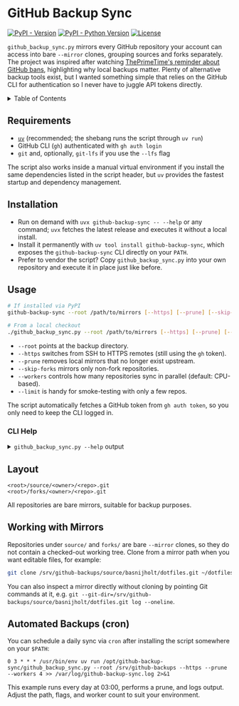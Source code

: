 # GitHub Backup Sync

[![PyPI - Version](https://img.shields.io/pypi/v/github-backup-sync?label=PyPI&logo=pypi)](https://pypi.org/project/github-backup-sync/)
[![PyPI - Python Version](https://img.shields.io/pypi/pyversions/github-backup-sync?logo=python)](https://pypi.org/project/github-backup-sync/)
[![License](https://img.shields.io/pypi/l/github-backup-sync)](LICENSE)

`github_backup_sync.py` mirrors every GitHub repository your account can access into bare `--mirror` clones, grouping sources and forks separately. The project was inspired after watching [ThePrimeTime's reminder about GitHub bans](https://www.youtube.com/watch?v=7gCCXCSs734), highlighting why local backups matter. Plenty of alternative backup tools exist, but I wanted something simple that relies on the GitHub CLI for authentication so I never have to juggle API tokens directly.

<details>
<summary>Table of Contents</summary>

<!-- START doctoc generated TOC please keep comment here to allow auto update -->
<!-- DON'T EDIT THIS SECTION, INSTEAD RE-RUN doctoc TO UPDATE -->

- [Requirements](#requirements)
- [Installation](#installation)
- [Usage](#usage)
  - [CLI Help](#cli-help)
- [Layout](#layout)
- [Working with Mirrors](#working-with-mirrors)
- [Automated Backups (cron)](#automated-backups-cron)

<!-- END doctoc generated TOC please keep comment here to allow auto update -->

</details>

## Requirements

- [`uv`](https://docs.astral.sh/uv/latest/) (recommended; the shebang runs the script through `uv run`)
- GitHub CLI (`gh`) authenticated with `gh auth login`
- `git` and, optionally, `git-lfs` if you use the `--lfs` flag

The script also works inside a manual virtual environment if you install the same dependencies listed in the script header, but `uv` provides the fastest startup and dependency management.

## Installation

- Run on demand with `uvx github-backup-sync -- --help` or any command; `uvx` fetches the latest release and executes it without a local install.
- Install it permanently with `uv tool install github-backup-sync`, which exposes the `github-backup-sync` CLI directly on your `PATH`.
- Prefer to vendor the script? Copy `github_backup_sync.py` into your own repository and execute it in place just like before.

## Usage

```bash
# If installed via PyPI
github-backup-sync --root /path/to/mirrors [--https] [--prune] [--skip-forks] [--workers 4]

# From a local checkout
./github_backup_sync.py --root /path/to/mirrors [--https] [--prune] [--skip-forks] [--workers 4]
```

- `--root` points at the backup directory.
- `--https` switches from SSH to HTTPS remotes (still using the `gh` token).
- `--prune` removes local mirrors that no longer exist upstream.
- `--skip-forks` mirrors only non-fork repositories.
- `--workers` controls how many repositories sync in parallel (default: CPU-based).
- `--limit` is handy for smoke-testing with only a few repos.

The script automatically fetches a GitHub token from `gh auth token`, so you only need to keep the CLI logged in.

### CLI Help

<details>
<summary><code>github_backup_sync.py --help</code> output</summary>

<!-- CODE:BASH:START -->
<!-- echo '```text' -->
<!-- export NO_COLOR=1 -->
<!-- export TERM=dumb -->
<!-- export TERMINAL_WIDTH=90 -->
<!-- ./github_backup_sync.py --help -->
<!-- echo '```' -->
<!-- CODE:END -->
<!-- OUTPUT:START -->
<!-- ⚠️ This content is auto-generated by `markdown-code-runner`. -->
```text

 Usage: github_backup_sync.py [OPTIONS]

 Coordinate the CLI workflow for mirroring repositories.

╭─ Options ──────────────────────────────────────────────────────────────────────────────╮
│ --root              -r                        PATH                Directory that will  │
│                                                                   hold the mirror      │
│ --https                                                           Use HTTPS remotes    │
│                                                                   (token optional for  │
│                                                                   public repos)        │
│ --include-archived      --exclude-archived                        Include archived     │
│                                                                   repositories         │
│                                                                   [default:            │
│                                                                   include-archived]    │
│ --prune                                                           Remove local mirrors │
│                                                                   that no longer exist │
│                                                                   upstream             │
│ --lfs                                                             Fetch Git LFS        │
│                                                                   objects after        │
│                                                                   mirroring            │
│ --sleep                                       FLOAT RANGE         Delay between        │
│                                               [x>=0.0]            repositories in      │
│                                                                   seconds              │
│                                                                   [default: 0.0]       │
│ --limit                                       INTEGER RANGE       Process at most this │
│                                               [x>=1]              many repositories    │
│ --skip-forks                                                      Ignore forked        │
│                                                                   repositories while   │
│                                                                   mirroring            │
│ --workers           -w                        INTEGER RANGE       Max concurrent       │
│                                               [x>=1]              mirror operations    │
│                                                                   (default: based on   │
│                                                                   CPU count)           │
│ --help              -h                                            Show this message    │
│                                                                   and exit.            │
╰────────────────────────────────────────────────────────────────────────────────────────╯

```

<!-- OUTPUT:END -->

</details>

## Layout

```
<root>/source/<owner>/<repo>.git
<root>/forks/<owner>/<repo>.git
```

All repositories are bare mirrors, suitable for backup purposes.

## Working with Mirrors

Repositories under `source/` and `forks/` are bare `--mirror` clones, so they do not contain a checked-out working tree. Clone from a mirror path when you want editable files, for example:

```bash
git clone /srv/github-backups/source/basnijholt/dotfiles.git ~/dotfiles
```

You can also inspect a mirror directly without cloning by pointing Git commands at it, e.g. `git --git-dir=/srv/github-backups/source/basnijholt/dotfiles.git log --oneline`.

## Automated Backups (cron)

You can schedule a daily sync via `cron` after installing the script somewhere on your `$PATH`:

```cron
0 3 * * * /usr/bin/env uv run /opt/github-backup-sync/github_backup_sync.py --root /srv/github-backups --https --prune --workers 4 >> /var/log/github-backup-sync.log 2>&1
```

This example runs every day at 03:00, performs a prune, and logs output. Adjust the path, flags, and worker count to suit your environment.
